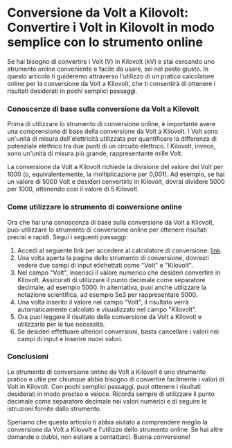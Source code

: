 Conversione da Volt a Kilovolt: Convertire i Volt in Kilovolt in modo semplice con lo strumento online
======================================================================================================

Se hai bisogno di convertire i Volt (V) in Kilovolt (kV) e stai cercando uno strumento online conveniente e facile da usare, sei nel posto giusto. In questo articolo ti guideremo attraverso l'utilizzo di un pratico calcolatore online per la conversione da Volt a Kilovolt, che ti consentirà di ottenere i risultati desiderati in pochi semplici passaggi.

### Conoscenze di base sulla conversione da Volt a Kilovolt

Prima di utilizzare lo strumento di conversione online, è importante avere una comprensione di base della conversione da Volt a Kilovolt. I Volt sono un'unità di misura dell'elettricità utilizzata per quantificare la differenza di potenziale elettrico tra due punti di un circuito elettrico. I Kilovolt, invece, sono un'unità di misura più grande, rappresentante mille Volt.

La conversione da Volt a Kilovolt richiede la divisione del valore dei Volt per 1000 (o, equivalentemente, la moltiplicazione per 0,001). Ad esempio, se hai un valore di 5000 Volt e desideri convertirlo in Kilovolt, dovrai dividere 5000 per 1000, ottenendo così il valore di 5 Kilovolt.

### Come utilizzare lo strumento di conversione online

Ora che hai una conoscenza di base sulla conversione da Volt a Kilovolt, puoi utilizzare lo strumento di conversione online per ottenere risultati precisi e rapidi. Segui i seguenti passaggi:

1. Accedi al seguente link per accedere al calcolatore di conversione: [link](https://www.onlinecalculatorsfree.com/it/convert/volts-to-kilovolts.html).
2. Una volta aperta la pagina dello strumento di conversione, dovresti vedere due campi di input etichettati come "Volt" e "Kilovolt".
3. Nel campo "Volt", inserisci il valore numerico che desideri convertire in Kilovolt. Assicurati di utilizzare il punto decimale come separatore decimale, ad esempio 5000. In alternativa, puoi anche utilizzare la notazione scientifica, ad esempio 5e3 per rappresentare 5000.
4. Una volta inserito il valore nel campo "Volt", il risultato verrà automaticamente calcolato e visualizzato nel campo "Kilovolt".
5. Ora puoi leggere il risultato della conversione da Volt a Kilovolt e utilizzarlo per le tue necessità.
6. Se desideri effettuare ulteriori conversioni, basta cancellare i valori nei campi di input e inserire nuovi valori.

### Conclusioni

Lo strumento di conversione online da Volt a Kilovolt è uno strumento pratico e utile per chiunque abbia bisogno di convertire facilmente i valori di Volt in Kilovolt. Con pochi semplici passaggi, puoi ottenere i risultati desiderati in modo preciso e veloce. Ricorda sempre di utilizzare il punto decimale come separatore decimale nei valori numerici e di seguire le istruzioni fornite dallo strumento.

Speriamo che questo articolo ti abbia aiutato a comprendere meglio la conversione da Volt a Kilovolt e l'utilizzo dello strumento online. Se hai altre domande o dubbi, non esitare a contattarci. Buona conversione!